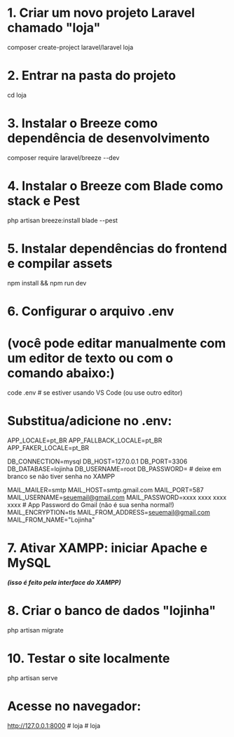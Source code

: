 # 1. Criar um novo projeto Laravel chamado "loja"
composer create-project laravel/laravel loja

# 2. Entrar na pasta do projeto
cd loja

# 3. Instalar o Breeze como dependência de desenvolvimento
composer require laravel/breeze --dev

# 4. Instalar o Breeze com Blade como stack e Pest
php artisan breeze:install blade --pest

# 5. Instalar dependências do frontend e compilar assets
npm install && npm run dev

# 6. Configurar o arquivo .env
# (você pode editar manualmente com um editor de texto ou com o comando abaixo:)
code .env  # se estiver usando VS Code (ou use outro editor)

# Substitua/adicione no .env:
APP_LOCALE=pt_BR
APP_FALLBACK_LOCALE=pt_BR
APP_FAKER_LOCALE=pt_BR

DB_CONNECTION=mysql
DB_HOST=127.0.0.1
DB_PORT=3306
DB_DATABASE=lojinha
DB_USERNAME=root
DB_PASSWORD=  # deixe em branco se não tiver senha no XAMPP

MAIL_MAILER=smtp
MAIL_HOST=smtp.gmail.com 
MAIL_PORT=587
MAIL_USERNAME=seuemail@gmail.com
MAIL_PASSWORD=xxxx xxxx xxxx xxxx  # App Password do Gmail (não é sua senha normal!)
MAIL_ENCRYPTION=tls
MAIL_FROM_ADDRESS=seuemail@gmail.com
MAIL_FROM_NAME="Lojinha"

# 7. Ativar XAMPP: iniciar Apache e MySQL
***(isso é feito pela interface do XAMPP)***

# 8. Criar o banco de dados "lojinha"
php artisan migrate

# 10. Testar o site localmente
php artisan serve

# Acesse no navegador:
 http://127.0.0.1:8000
#   l o j a 
 
 #   l o j a 
 
 